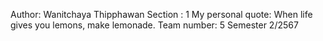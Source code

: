 Author: Wanitchaya Thipphawan
Section : 1
My personal quote: When life gives you lemons, make lemonade. 
Team number: 5
Semester 2/2567